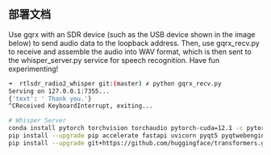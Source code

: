## 部署文档

Use gqrx with an SDR device (such as the USB device shown in the image below) to send audio data to the loopback address. Then, use gqrx_recv.py to receive and assemble the audio into WAV format, which is then sent to the whisper_server.py service for speech recognition. Have fun experimenting!

```bash
➜  rtlsdr_radio2_whisper git:(master) ✗ python gqrx_recv.py
Serving on 127.0.0.1:7355...
{'text': ' Thank you.'}
^CReceived KeyboardInterrupt, exiting...
```

```bash
# Whisper Server
conda install pytorch torchvision torchaudio pytorch-cuda=12.1 -c pytorch -c nvidia
pip install --upgrade pip accelerate fastapi uvicorn pyqt5 pyqtwebengine python-multipart
pip install --upgrade git+https://github.com/huggingface/transformers.git accelerate "datasets[audio]"
```